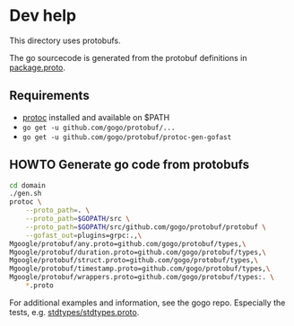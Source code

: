 # Dev help

This directory uses protobufs.

The go sourcecode is generated from the protobuf definitions in [package.proto](package.proto).

## Requirements

* [protoc](https://github.com/google/protobuf/releases) installed and available on $PATH
* `go get -u github.com/gogo/protobuf/...`
* `go get -u github.com/gogo/protobuf/protoc-gen-gofast`

## HOWTO Generate go code from protobufs

```bash
cd domain
./gen.sh
protoc \
    --proto_path=. \
    --proto_path=$GOPATH/src \
    --proto_path=$GOPATH/src/github.com/gogo/protobuf/protobuf \
    --gofast_out=plugins=grpc:.,\
Mgoogle/protobuf/any.proto=github.com/gogo/protobuf/types,\
Mgoogle/protobuf/duration.proto=github.com/gogo/protobuf/types,\
Mgoogle/protobuf/struct.proto=github.com/gogo/protobuf/types,\
Mgoogle/protobuf/timestamp.proto=github.com/gogo/protobuf/types,\
Mgoogle/protobuf/wrappers.proto=github.com/gogo/protobuf/types:. \
    *.proto
```

For additional examples and information, see the gogo repo.  Especially the tests, e.g. [stdtypes/stdtypes.proto](https://github.com/gogo/protobuf/blob/master/test/stdtypes/stdtypes.proto).

